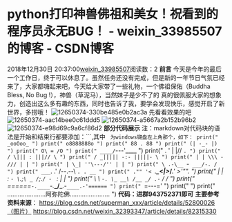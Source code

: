 # python打印神兽佛祖和美女！祝看到的程序员永无BUG！ - weixin_33985507的博客 - CSDN博客
2018年12月30日 20:37:00[weixin_33985507](https://me.csdn.net/weixin_33985507)阅读数：2
**前言**
今天是今年的最后一个工作日，终于可以休息了。虽然任务还没有完成，但是新的一年节日气氛已经来了，大家都嗨起来吧，今天给大家带了一些礼物，一个佛祖保佑（Buddha Bless, No Bug !），神兽（草泥马），当然妹子是少不了的
真的很佩服大家的想象力，创造出这么多有趣的东西，同时也告诉了我，要学会发现快乐，感觉开启了新世界，多捞哦！
![12650374-330be485e0b2ac3a](https://upload-images.jianshu.io/upload_images/12650374-330be485e0b2ac3a)
先看看效果的吧
![12650374-aac14bee0c61ddd5](https://upload-images.jianshu.io/upload_images/12650374-aac14bee0c61ddd5)
![12650374-a5667a2b152b96b2](https://upload-images.jianshu.io/upload_images/12650374-a5667a2b152b96b2)
![12650374-e98d69c9a6cf86d2](https://upload-images.jianshu.io/upload_images/12650374-e98d69c9a6cf86d2)
**部分代码展示**
注：markdown对代码块的语法是开始和结束行都要添加：```,其中 ` 为windows键盘左上角那个，如下：
print(" _ooOoo_ ")
print(" o8888888o ")
print(" 88 . 88 ")
print(" (| -_- |) ")
print(" O\ = /O ")
print(" ____/`---'\____ ")
print(" . ' \| |// `. ")
print(" / \||| : |||// \ ")
print(" / _||||| -:- |||||- \ ")
print(" | | \\\ - /// | | ")
print(" | \_| ''\---/'' | | ")
print(" \ .-\__ `-` ___/-. / ")
print(" ___`. .' /--.--\ `. . __ ")
print(" ."" '< `.___\_<|>_/___.' >'"". ")
print(" | | : `- \`.;`\ _ /`;.`/ - ` : | | ")
print(" \ \ `-. \_ __\ /__ _/ .-` / / ")
print(" ======`-.____`-.___\_____/___.-`____.-'====== ")
print(" `=---=' ")
print(" ")
print(" ......................阿弥陀佛....................... ")
**代码：进群943752371即可**
**主要参考资料来源**：
https://blog.csdn.net/superman_xxx/article/details/52800026（图片）
https://blog.csdn.net/weixin_32393347/article/details/82315330
